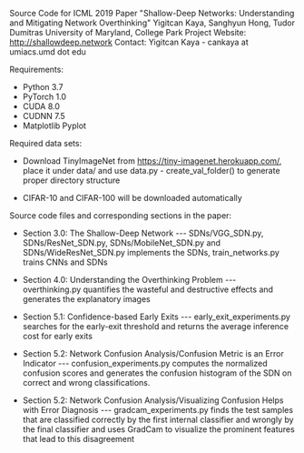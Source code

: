 Source Code for ICML 2019 Paper "Shallow-Deep Networks: Understanding and Mitigating Network Overthinking"
Yigitcan Kaya, Sanghyun Hong, Tudor Dumitras
University of Maryland, College Park
Project Website: http://shallowdeep.network
Contact: Yigitcan Kaya - cankaya at umiacs.umd dot edu


Requirements:
- Python 3.7
- PyTorch 1.0
- CUDA 8.0
- CUDNN 7.5
- Matplotlib Pyplot

Required data sets:
- Download TinyImageNet from https://tiny-imagenet.herokuapp.com/, place it under data/ and use data.py - create_val_folder() to generate proper directory structure

- CIFAR-10 and CIFAR-100 will be downloaded automatically


Source code files and corresponding sections in the paper:

- Section 3.0: The Shallow-Deep Network --- SDNs/VGG_SDN.py, SDNs/ResNet_SDN.py, SDNs/MobileNet_SDN.py and SDNs/WideResNet_SDN.py implements the SDNs, train_networks.py trains CNNs and SDNs

- Section 4.0: Understanding the Overthinking Problem  --- overthinking.py quantifies the wasteful and destructive effects and generates the explanatory images

- Section 5.1: Confidence-based Early Exits --- early_exit_experiments.py searches for the early-exit threshold and returns the average inference cost for early exits

- Section 5.2: Network Confusion Analysis/Confusion Metric is an Error Indicator --- confusion_experiments.py computes the normalized confusion scores and generates the confusion histogram of the SDN on correct and wrong classifications.

- Section 5.2: Network Confusion Analysis/Visualizing Confusion Helps with Error Diagnosis --- gradcam_experiments.py finds the test samples that are classified correctly by the first internal classifier and wrongly by the final classifier and uses GradCam to visualize the prominent features that lead to this disagreement





